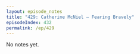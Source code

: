 ```yaml
---
layout: episode_notes
title: "429: Catherine McNiel — Fearing Bravely"
episodeIndex: 432
permalink: /ep/429
---
```

No notes yet.
